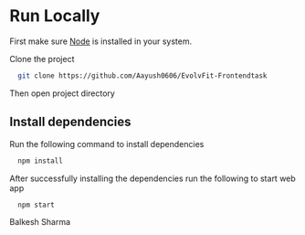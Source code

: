 # Run Locally

First make sure [Node](https://nodejs.org/en/) is installed in your system.

Clone the project

```bash
  git clone https://github.com/Aayush0606/EvolvFit-Frontendtask
```

Then open project directory

## Install dependencies

Run the following command to install dependencies

```bash
  npm install
```

After successfully installing the dependencies run the following to start web app

```bash
  npm start
```
Balkesh Sharma
